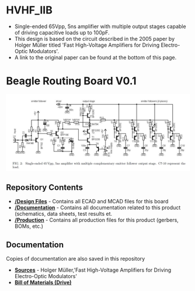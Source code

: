 # HVHF_IIB
* Single-ended 65Vpp, 5ns amplifier with multiple output stages capable of driving capacitive loads up to 100pF. 
* This design is based on the circuit described in the 2005 paper by Holger Müller titled 'Fast High-Voltage Amplifiers for Driving Electro-Optic Modulators'.
* A link to the original paper can be found at the bottom of this page.
# Beagle Routing Board V0.1
![Alt text](https://github.com/kornpop73/HVHF_IIB/blob/01/Documentation/Images/IIB_Schematic.jpg "Mueller Schematic")
## Repository Contents

* [**/Design Files**](https://github.com/kornpop73/HVHF_IIB/tree/01/Design%20Files) - Contains all ECAD and MCAD files for this board
* [**/Documentation**](https://github.com/kornpop73/HVHF_IIB/tree/01/Documentation) - Contains all documentation related to this product (schematics, data sheets, test results et.
* [**/Production**](https://github.com/kornpop73/HVHF_IIB/tree/01/Production) - Contains all production files for this product (gerbers, BOMs, etc.)
## Documentation
Copies of documentation are also saved in this repository

* **[Sources](https://github.com/kornpop73/HVHF_IIB/blob/01/Documentation/Schematic%20Diagrams/Müller_Paper.pdf)** - Holger Müller,'Fast High-Voltage Amplifiers for Driving Electro-Optic Modulators'
* **[Bill of Materials (Drive)](https://github.com/kornpop73/HVHF_IIB/blob/01/Production/BOM)** 